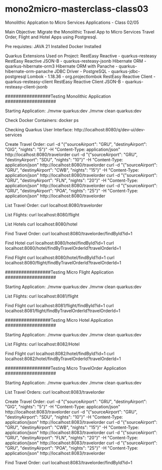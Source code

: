 # mono2micro-masterclass-class03
Monolithic Applcation to Micro Services Applications - Class 02/05

Main Objective: Migrate the Monolithic Travel App to Micro Services Travel Order, Flight and Hotel Apps using Postgresql.

Pre requistes:
JAVA 21 Installed
Docker  Installed

Quarkus Extensions Used on Project:
RestEasy Reactive - quarkus-resteasy
RestEasy Reactive JSON-B - quarkus-resteasy-jsonb
Hibernate ORM - quarkus-hibernate-orm3
Hibernate ORM with Panache - quarkus-hibernate-orm-panache
JDBC Driver - PostgreSQL - quarkus-jdbc-postgresql
Lombok - 1.18.36 - org.projectlombok
RestEasy Reactive Client - quarkus-resteasy-client
RestEasy Reactive Client JSON-B - quarkus-resteasy-client-jsonb

#################Testing Monolithic Application ###################

Starting Application:
./mvnw quarkus:dev
./mvnw clean quarkus:dev

Check Docker Containers:
docker ps

Checking Quarkus User Interface:
http://localhost:8080/q/dev-ui/dev-services

Create Travel Order:
curl -d "{\"sourceAirport\": \"GRU\", \"destinyAirport\": \"GIG\", \"nights\": \"5\"}" -H "Content-Type: application/json" http://localhost:8080/travelorder
curl -d "{\"sourceAirport\": \"GRU\", \"destinyAirport\": \"SDU\", \"nights\": \"10\"}" -H "Content-Type: application/json" http://localhost:8080/travelorder
curl -d "{\"sourceAirport\": \"GRU\", \"destinyAirport\": \"CWB\", \"nights\": \"15\"}" -H "Content-Type: application/json" http://localhost:8080/travelorder
curl -d "{\"sourceAirport\": \"GRU\", \"destinyAirport\": \"FLN\", \"nights\": \"20\"}" -H "Content-Type: application/json" http://localhost:8080/travelorder
curl -d "{\"sourceAirport\": \"GRU\", \"destinyAirport\": \"POA\", \"nights\": \"25\"}" -H "Content-Type: application/json" http://localhost:8080/travelorder

List Travel Order:
curl localhost:8080/travelorder

List Flights:
curl localhost:8080/flight

List Hotels
curl localhost:8080/hotel

Find Travel Order:
curl localhost:8080/travelorder/findById?id=1

Find Hotel
curl localhost:8080/hotel/findById?id=1
curl localhost:8080/hotel/findByTravelOrderId?travelOrderId=1

Find Flight
curl localhost:8080/hotel/findById?id=1
curl localhost:8080/flight/findByTravelOrderId?travelOrderId=1


#################Testing Micro Flight Application ###################

Starting Application:
./mvnw quarkus:dev
./mvnw clean quarkus:dev

List Flights:
curl localhost:8081/flight

Find Flight
curl localhost:8081/flight/findById?id=1
curl localhost:8081/flight/findByTravelOrderId?travelOrderId=1

#################Testing Micro Hotel Application ###################

Starting Application:
./mvnw quarkus:dev
./mvnw clean quarkus:dev

List Flights:
curl localhost:8082/Hotel

Find Flight
curl localhost:8082/hotel/findById?id=1
curl localhost:8082/hotel/findByTravelOrderId?travelOrderId=1

#################Testing Micro TravelOrder Application ###################

Starting Application:
./mvnw quarkus:dev
./mvnw clean quarkus:dev

List Travel Orders:
curl localhost:8083/travelorder

Create Travel Order:
curl -d "{\"sourceAirport\": \"GRU\", \"destinyAirport\": \"GIG\", \"nights\": \"5\"}" -H "Content-Type: application/json" http://localhost:8083/travelorder
curl -d "{\"sourceAirport\": \"GRU\", \"destinyAirport\": \"SDU\", \"nights\": \"10\"}" -H "Content-Type: application/json" http://localhost:8083/travelorder
curl -d "{\"sourceAirport\": \"GRU\", \"destinyAirport\": \"CWB\", \"nights\": \"15\"}" -H "Content-Type: application/json" http://localhost:8083/travelorder
curl -d "{\"sourceAirport\": \"GRU\", \"destinyAirport\": \"FLN\", \"nights\": \"20\"}" -H "Content-Type: application/json" http://localhost:8083/travelorder
curl -d "{\"sourceAirport\": \"GRU\", \"destinyAirport\": \"POA\", \"nights\": \"25\"}" -H "Content-Type: application/json" http://localhost:8083/travelorder

Find Travel Order:
curl localhost:8083/travelorder/findById?id=1